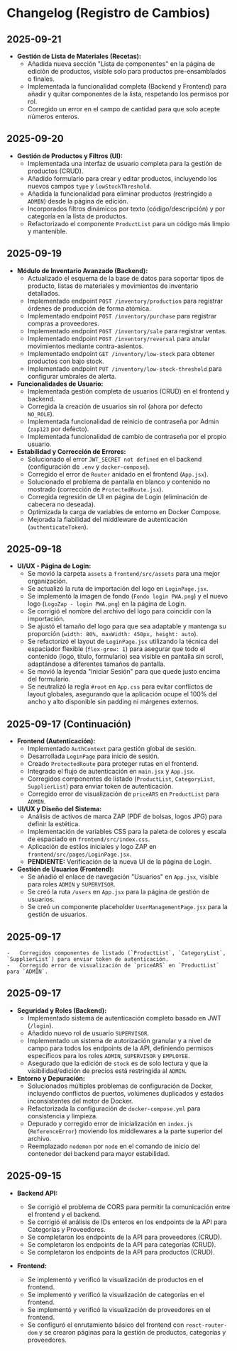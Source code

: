 # Changelog (Registro de Cambios)

## 2025-09-21
-   **Gestión de Lista de Materiales (Recetas):**
    -   Añadida nueva sección "Lista de componentes" en la página de edición de productos, visible solo para productos pre-ensamblados o finales.
    -   Implementada la funcionalidad completa (Backend y Frontend) para añadir y quitar componentes de la lista, respetando los permisos por rol.
    -   Corregido un error en el campo de cantidad para que solo acepte números enteros.

## 2025-09-20
-   **Gestión de Productos y Filtros (UI):**
    -   Implementada una interfaz de usuario completa para la gestión de productos (CRUD).
    -   Añadido formulario para crear y editar productos, incluyendo los nuevos campos `type` y `lowStockThreshold`.
    -   Añadida la funcionalidad para eliminar productos (restringido a `ADMIN`) desde la página de edición.
    -   Incorporados filtros dinámicos por texto (código/descripción) y por categoría en la lista de productos.
    -   Refactorizado el componente `ProductList` para un código más limpio y mantenible.

## 2025-09-19
-   **Módulo de Inventario Avanzado (Backend):**
    -   Actualizado el esquema de la base de datos para soportar tipos de producto, listas de materiales y movimientos de inventario detallados.
    -   Implementado endpoint `POST /inventory/production` para registrar órdenes de producción de forma atómica.
    -   Implementado endpoint `POST /inventory/purchase` para registrar compras a proveedores.
    -   Implementado endpoint `POST /inventory/sale` para registrar ventas.
    -   Implementado endpoint `POST /inventory/reversal` para anular movimientos mediante contra-asientos.
    -   Implementado endpoint `GET /inventory/low-stock` para obtener productos con bajo stock.
    -   Implementado endpoint `PUT /inventory/low-stock-threshold` para configurar umbrales de alerta.
-   **Funcionalidades de Usuario:**
    -   Implementada gestión completa de usuarios (CRUD) en el frontend y backend.
    -   Corregida la creación de usuarios sin rol (ahora por defecto `NO_ROLE`).
    -   Implementada funcionalidad de reinicio de contraseña por Admin (`zap123` por defecto).
    -   Implementada funcionalidad de cambio de contraseña por el propio usuario.
-   **Estabilidad y Corrección de Errores:**
    -   Solucionado el error `JWT_SECRET not defined` en el backend (configuración de `.env` y `docker-compose`).
    -   Corregido el error de `Router` anidado en el frontend (`App.jsx`).
    -   Solucionado el problema de pantalla en blanco y contenido no mostrado (corrección de `ProtectedRoute.jsx`).
    -   Corregida regresión de UI en página de Login (eliminación de cabecera no deseada).
    -   Optimizada la carga de variables de entorno en Docker Compose.
    -   Mejorada la fiabilidad del middleware de autenticación (`authenticateToken`).

## 2025-09-18
-   **UI/UX - Página de Login:**
    -   Se movió la carpeta `assets` a `frontend/src/assets` para una mejor organización.
    -   Se actualizó la ruta de importación del logo en `LoginPage.jsx`.
    -   Se implementó la imagen de fondo (`Fondo login PWA.png`) y el nuevo logo (`LogoZap - login PWA.png`) en la página de Login.
    -   Se corrigió el nombre del archivo del logo para coincidir con la importación.
    -   Se ajustó el tamaño del logo para que sea adaptable y mantenga su proporción (`width: 80%, maxWidth: 450px, height: auto`).
    -   Se refactorizó el layout de `LoginPage.jsx` utilizando la técnica del espaciador flexible (`flex-grow: 1`) para asegurar que todo el contenido (logo, título, formulario) sea visible en pantalla sin scroll, adaptándose a diferentes tamaños de pantalla.
    -   Se movió la leyenda "Iniciar Sesión" para que quede justo encima del formulario.
    -   Se neutralizó la regla `#root` en `App.css` para evitar conflictos de layout globales, asegurando que la aplicación ocupe el 100% del ancho y alto disponible sin padding ni márgenes externos.

## 2025-09-17 (Continuación)

-   **Frontend (Autenticación):**
    -   Implementado `AuthContext` para gestión global de sesión.
    -   Desarrollada `LoginPage` para inicio de sesión.
    -   Creado `ProtectedRoute` para proteger rutas en el frontend.
    -   Integrado el flujo de autenticación en `main.jsx` y `App.jsx`.
    -   Corregidos componentes de listado (`ProductList`, `CategoryList`, `SupplierList`) para enviar token de autenticación.
    -   Corregido error de visualización de `priceARS` en `ProductList` para `ADMIN`.
-   **UI/UX y Diseño del Sistema:**
    -   Análisis de activos de marca ZAP (PDF de bolsas, logos JPG) para definir la estética.
    -   Implementación de variables CSS para la paleta de colores y escala de espaciado en `frontend/src/index.css`.
    -   Aplicación de estilos iniciales y logo ZAP en `frontend/src/pages/LoginPage.jsx`.
    -   **PENDIENTE:** Verificación de la nueva UI de la página de Login.
-   **Gestión de Usuarios (Frontend):**
    -   Se añadió el enlace de navegación "Usuarios" en `App.jsx`, visible para roles `ADMIN` y `SUPERVISOR`.
    -   Se creó la ruta `/users` en `App.jsx` para la página de gestión de usuarios.
    -   Se creó un componente placeholder `UserManagementPage.jsx` para la gestión de usuarios.

## 2025-09-17
    -   Corregidos componentes de listado (`ProductList`, `CategoryList`, `SupplierList`) para enviar token de autenticación.
    -   Corregido error de visualización de `priceARS` en `ProductList` para `ADMIN`.

## 2025-09-17

-   **Seguridad y Roles (Backend):**
    -   Implementado sistema de autenticación completo basado en JWT (`/login`).
    -   Añadido nuevo rol de usuario `SUPERVISOR`.
    -   Implementado un sistema de autorización granular y a nivel de campo para todos los endpoints de la API, definiendo permisos específicos para los roles `ADMIN`, `SUPERVISOR` y `EMPLOYEE`.
    -   Asegurado que la edición de `stock` es de solo lectura y que la visibilidad/edición de precios está restringida al `ADMIN`.
-   **Entorno y Depuración:**
    -   Solucionados múltiples problemas de configuración de Docker, incluyendo conflictos de puertos, volúmenes duplicados y estados inconsistentes del motor de Docker.
    -   Refactorizada la configuración de `docker-compose.yml` para consistencia y limpieza.
    -   Depurado y corregido error de inicialización en `index.js` (`ReferenceError`) moviendo los middlewares a la parte superior del archivo.
    -   Reemplazado `nodemon` por `node` en el comando de inicio del contenedor del backend para mayor estabilidad.

## 2025-09-15

-   **Backend API:**
    -   Se corrigió el problema de CORS para permitir la comunicación entre el frontend y el backend.
    -   Se corrigió el análisis de IDs enteros en los endpoints de la API para Categorías y Proveedores.
    -   Se completaron los endpoints de la API para proveedores (CRUD).
    -   Se completaron los endpoints de la API para categorías (CRUD).
    -   Se completaron los endpoints de la API para productos (CRUD).

-   **Frontend:**
    -   Se implementó y verificó la visualización de productos en el frontend.
    -   Se implementó y verificó la visualización de categorías en el frontend.
    -   Se implementó y verificó la visualización de proveedores en el frontend.
    -   Se configuró el enrutamiento básico del frontend con `react-router-dom` y se crearon páginas para la gestión de productos, categorías y proveedores.
